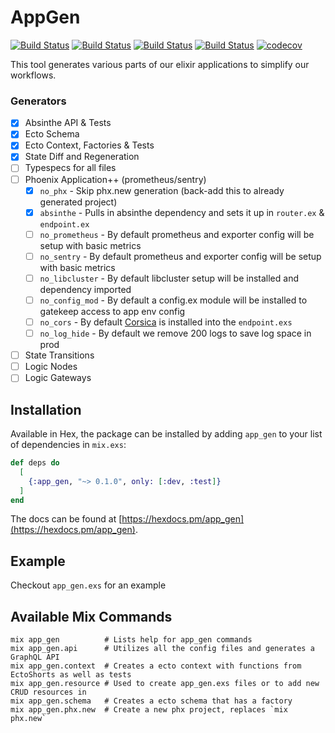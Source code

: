 # AppGen

[![Build Status](https://github.com/theblitzapp/elixir_app_gen/workflows/Coveralls/badge.svg)](https://github.com/theblitzapp/elixir_app_gen)
[![Build Status](https://github.com/theblitzapp/elixir_app_gen/workflows/Dialyzer/badge.svg)](https://github.com/theblitzapp/elixir_app_gen)
[![Build Status](https://github.com/theblitzapp/elixir_app_gen/workflows/Credo/badge.svg)](https://github.com/theblitzapp/elixir_app_gen)
[![Build Status](https://github.com/theblitzapp/elixir_app_gen/workflows/Doctor/badge.svg)](https://github.com/theblitzapp/elixir_app_gen)
[![codecov](https://codecov.io/gh/theblitzapp/elixir_app_gen/branch/main/graph/badge.svg?token=P3O42SF7VJ)](https://codecov.io/gh/theblitzapp/elixir_app_gen)

This tool generates various parts of our elixir applications to simplify our workflows.

### Generators
- [x] Absinthe API & Tests
- [x] Ecto Schema
- [x] Ecto Context, Factories & Tests
- [x] State Diff and Regeneration
- [ ] Typespecs for all files
- [ ] Phoenix Application++ (prometheus/sentry)
  - [x] `no_phx` - Skip phx.new generation (back-add this to already generated project)
  - [x] `absinthe` - Pulls in absinthe dependency and sets it up in `router.ex` & `endpoint.ex`
  - [ ] `no_prometheus` - By default prometheus and exporter config will be setup with basic metrics
  - [ ] `no_sentry` - By default prometheus and exporter config will be setup with basic metrics
  - [ ] `no_libcluster` - By default libcluster setup will be installed and dependency imported
  - [ ] `no_config_mod` - By default a config.ex module will be installed to gatekeep access to app env config
  - [ ] `no_cors` - By default [Corsica](https://github.com/whatyouhide/corsica) is installed into the `endpoint.exs`
  - [ ] `no_log_hide` - By default we remove 200 logs to save log space in prod
- [ ] State Transitions
- [ ] Logic Nodes
- [ ] Logic Gateways

## Installation

Available in Hex, the package can be installed
by adding `app_gen` to your list of dependencies in `mix.exs`:

```elixir
def deps do
  [
    {:app_gen, "~> 0.1.0", only: [:dev, :test]}
  ]
end
```

The docs can be found at [https://hexdocs.pm/app_gen](https://hexdocs.pm/app_gen).

## Example
Checkout `app_gen.exs` for an example

## Available Mix Commands
```
mix app_gen          # Lists help for app_gen commands
mix app_gen.api      # Utilizes all the config files and generates a GraphQL API
mix app_gen.context  # Creates a ecto context with functions from EctoShorts as well as tests
mix app_gen.resource # Used to create app_gen.exs files or to add new CRUD resources in
mix app_gen.schema   # Creates a ecto schema that has a factory
mix app_gen.phx.new  # Create a new phx project, replaces `mix phx.new`
```
